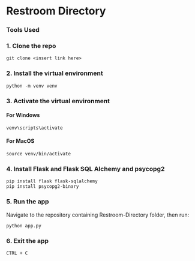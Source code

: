# Restroom Directory

### Tools Used


### 1. Clone the repo
```
git clone <insert link here>
```

### 2. Install the virtual environment
```
python -m venv venv
```

### 3. Activate the virtual environment
#### For Windows
```
venv\scripts\activate
```
#### For MacOS
```
source venv/bin/activate
```

### 4. Install Flask and Flask SQL Alchemy and psycopg2
```
pip install flask flask-sqlalchemy
pip install psycopg2-binary

```

### 5. Run the app
Navigate to the repository containing Restroom-Directory folder, then run:
```
python app.py
```

### 6. Exit the app
```
CTRL + C
```
